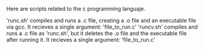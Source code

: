 Here are scripts related to the c programming languaje.

'runc.sh' compiles and runs a .c file, creating a .o file and an executable file via gcc.
    It recieves a single argument: 'file_to_run.c'
'runcv.sh' compiles and runs a .c file as 'runc.sh', but it deletes the .o file and the executable file after running it.
    It recieves a single argument: 'file_to_run.c'
